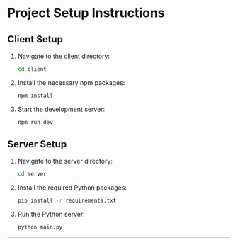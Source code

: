 
# Project Setup Instructions

## Client Setup

1. Navigate to the client directory:
    ```bash
    cd client
    ```

2. Install the necessary npm packages:
    ```bash
    npm install
    ```

3. Start the development server:
    ```bash
    npm run dev
    ```

## Server Setup

1. Navigate to the server directory:
    ```bash
    cd server
    ```

2. Install the required Python packages:
    ```bash
    pip install -r requirements.txt
    ```

3. Run the Python server:
    ```bash
    python main.py
    ```

---